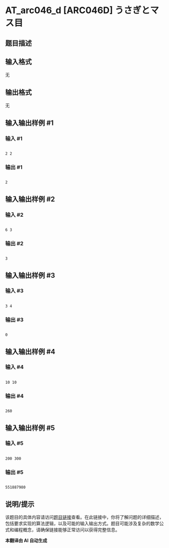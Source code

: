 # AT_arc046_d [ARC046D] うさぎとマス目

## 题目描述

[题目链接]: https://atcoder.jp/contests/arc046/tasks/arc046_d

## 输入格式

无

## 输出格式

无

## 输入输出样例 #1

### 输入 #1

```
2 2
```

### 输出 #1

```
2
```

## 输入输出样例 #2

### 输入 #2

```
6 3
```

### 输出 #2

```
3
```

## 输入输出样例 #3

### 输入 #3

```
3 4
```

### 输出 #3

```
0
```

## 输入输出样例 #4

### 输入 #4

```
10 10
```

### 输出 #4

```
260
```

## 输入输出样例 #5

### 输入 #5

```
200 300
```

### 输出 #5

```
551887980
```

## 说明/提示

该题目的具体内容请访问[题目链接]查看。在此链接中，你将了解问题的详细描述，包括要求实现的算法逻辑，以及可能的输入输出方式。题目可能涉及复杂的数学公式和编程概念，请确保链接能够正常访问以获得完整信息。

 **本翻译由 AI 自动生成**